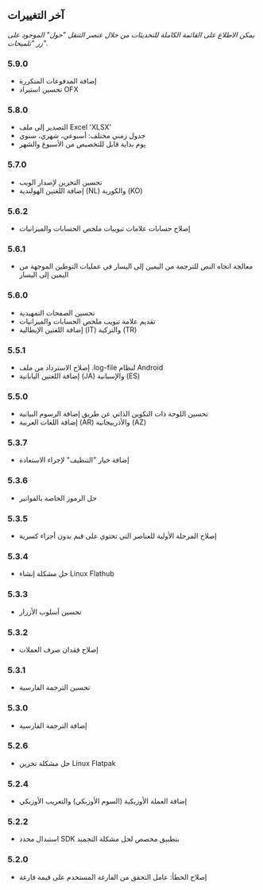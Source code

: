 ## آخر التغييرات

_يمكن الاطلاع على القائمة الكاملة للتحديثات من خلال عنصر التنقل "حول" الموجود على زر "تلميحات"._

### 5.9.0
- إضافة المدفوعات المتكررة
- تحسين استيراد OFX

### 5.8.0
- التصدير إلى ملف Excel 'XLSX'
- جدول زمني مختلف: أسبوعي، شهري، سنوي
- يوم بداية قابل للتخصيص من الأسبوع والشهر

### 5.7.0
- تحسين التخزين لإصدار الويب
- إضافة اللغتين الهولندية (NL) والكورية (KO)

### 5.6.2
- إصلاح حسابات علامات تبويبات ملخص الحسابات والميزانيات

### 5.6.1
- معالجة اتجاه النص للترجمة من اليمين إلى اليسار في عمليات التوطين الموجهة من اليمين إلى اليسار 

### 5.6.0
- تحسين الصفحات التمهيدية
- تقديم علامة تبويب ملخص الحسابات والميزانيات
- إضافة اللغتين الإيطالية (IT) والتركية (TR)

### 5.5.1
- إصلاح الاسترداد من ملف .log-file لنظام Android
- إضافة اللغتين اليابانية (JA) والإسبانية (ES) 

### 5.5.0
- تحسين اللوحة ذات التكوين الذاتي عن طريق إضافة الرسوم البيانية
- إضافة اللغات العربية (AR) والأذربيجانية (AZ)

### 5.3.7
- إضافة خيار "التنظيف" لإجراء الاستعادة  

### 5.3.6
- حل الرموز الخاصة بالفواتير

### 5.3.5
- إصلاح المرحلة الأولية للعناصر التي تحتوي على قيم بدون أجزاء كسرية

### 5.3.4
- حل مشكلة إنشاء Linux Flathub

### 5.3.3
- تحسين أسلوب الأزرار

### 5.3.2
- إصلاح فقدان صرف العملات

### 5.3.1
- تحسين الترجمة الفارسية

### 5.3.0
- إضافة الترجمة الفارسية

### 5.2.6
- حل مشكلة تخزين Linux Flatpak

### 5.2.4
- إضافة العملة الأوزبكية (السوم الأوزبكي) والتعريب الأوزبكي

### 5.2.2
- استبدال محدد SDK بتطبيق مخصص لحل مشكلة التجميد

### 5.2.0
- إصلاح الخطأ: عامل التحقق من الفارغة المستخدم على قيمة فارغة
